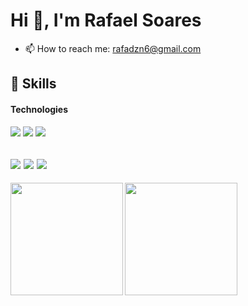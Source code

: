 <h1 text-align:"center";>Hi 👋, I'm Rafael Soares</h1>

- 📫 How to reach me: rafadzn6@gmail.com

## 🚀 Skills

#### Technologies

![](https://img.shields.io/badge/HTML5-E34F26?style=for-the-badge&logo=html5&logoColor=white)
![](https://img.shields.io/badge/CSS3-1572B6?style=for-the-badge&logo=css3&logoColor=white)
![](https://img.shields.io/badge/JavaScript-F7DF1E?style=for-the-badge&logo=javascript&logoColor=black)

![](https://img.shields.io/badge/Python-3776AB?style=for-the-badge&logo=python&logoColor=white)
![](https://img.shields.io/badge/Django-092E20?style=for-the-badge&logo=django&logoColor=white)
![](https://img.shields.io/badge/Git-F05032?style=for-the-badge&logo=Git&logoColor=white)
---

<p>
  <a href="https://github.com/RafaelSoares12">
  <p><img height="180emm" align="left" src="https://streak-stats.demolab.com?user=RafaelSoares12&theme=dracula&hide_border=true&locale=pt_BR"/></p>
  <p><img height="180em" src="https://github-readme-stats.vercel.app/api/top-langs/?username=RafaelSoares12&layout=compact&langs_count=7&theme=dark&hide=css,html,scss"/></p>
</p>

